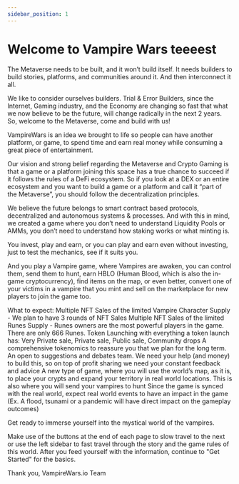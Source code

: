 ```yaml
---
sidebar_position: 1
---
```


# Welcome to Vampire Wars teeeest

The Metaverse needs to be built, and it won’t build itself. It needs builders to build stories, platforms, and communities around it. And then interconnect it all. 

We like to consider ourselves builders. Trial & Error Builders, since the Internet, Gaming industry, and the Economy are changing so fast that what we now believe to be the future, will change radically in the next 2 years. So, welcome to the Metaverse, come and build with us!  

VampireWars is an idea we brought to life so people can have another platform, or game, to spend time and earn real money while consuming a great piece of entertainment.  

Our vision and strong belief regarding the Metaverse and Crypto Gaming is that a game or a platform joining this space has a true chance to succeed if it follows the rules of a DeFi ecosystem. So if you look at a DEX or an entire ecosystem and you want to build a game or a platform and call it “part of the Metaverse”, you should follow the decentralization principles. 

We believe the future belongs to smart contract based protocols, decentralized and autonomous systems & processes. And with this in mind, we created a game where you don’t need to understand Liquidity Pools or AMMs, you don’t need to understand how staking works or what minting is. 

You invest, play and earn, or you can play and earn even without investing, just to test the mechanics, see if it suits you. 

And you play a Vampire game, where Vampires are awaken, you can control them, send them to hunt, earn HBLO (Human Blood, which is also the in-game cryptocurrency), find items on the map, or even better, convert one of your victims in a vampire that you mint and sell on the marketplace for new players to join the game too. 

What to expect:
Multiple NFT Sales of the limited Vampire Character Supply - We plan to have 3 rounds of NFT Sales
Multiple NFT Sales of the limited Runes Supply - Runes owners are the most powerful players in the game. There are only 666 Runes. 
Token Launching with everything a token launch has: Very Private sale, Private sale, Public sale, Community drops
A comprehensive tokenomics to reassure you that we plan for the long term.
An open to suggestions and debates team. We need your help (and money) to build this, so on top of profit sharing we need your constant feedback and advice
A new type of game, where you will use the world’s map, as it is, to place your crypts and expand your territory in real world locations. This is also where you will send your vampires to hunt
Since the game is synced with the real world, expect real world events to have an impact in the game (Ex. A flood, tsunami or a pandemic will have direct impact on the gameplay outcomes)

Get ready to immerse yourself into the mystical world of the vampires.

Make use of the buttons at the end of each page to slow travel to the next or use the left sidebar to fast travel through the story and the game rules of this world.
After you feed yourself with the information, continue to "Get Started" for the basics.

Thank you, 
VampireWars.io Team
